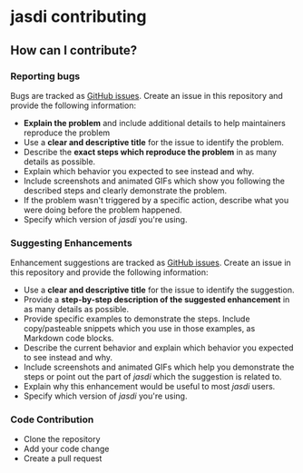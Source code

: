 # jasdi contributing

## How can I contribute?

### Reporting bugs
Bugs are tracked as [GitHub issues](https://github.com/yafp/jasdi/issues). Create an issue in this repository and provide the following information:

* **Explain the problem** and include additional details to help maintainers reproduce the problem
* Use a **clear and descriptive title** for the issue to identify the problem.
* Describe the **exact steps which reproduce the problem** in as many details as possible.
* Explain which behavior you expected to see instead and why.
* Include screenshots and animated GIFs which show you following the described steps and clearly demonstrate the problem.
* If the problem wasn't triggered by a specific action, describe what you were doing before the problem happened.
* Specify which version of *jasdi* you're using.


### Suggesting Enhancements
Enhancement suggestions are tracked as [GitHub issues](https://github.com/yafp/jasdi/issues). Create an issue in this repository and provide the following information:

* Use a **clear and descriptive title** for the issue to identify the suggestion.
* Provide a **step-by-step description of the suggested enhancement** in as many details as possible.
* Provide specific examples to demonstrate the steps. Include copy/pasteable snippets which you use in those examples, as Markdown code blocks.
* Describe the current behavior and explain which behavior you expected to see instead and why.
* Include screenshots and animated GIFs which help you demonstrate the steps or point out the part of *jasdi* which the suggestion is related to.
* Explain why this enhancement would be useful to most *jasdi* users.
* Specify which version of *jasdi* you're using.


### Code Contribution
* Clone the repository
* Add your code change
* Create a pull request
